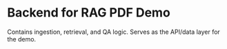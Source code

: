 # Backend for RAG PDF Demo

Contains ingestion, retrieval, and QA logic. Serves as the API/data layer for the demo.
